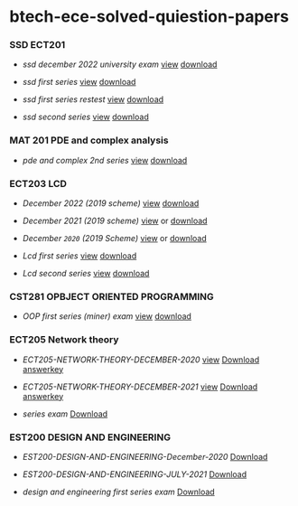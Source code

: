 # btech-ece-solved-quiestion-papers

### SSD ECT201

- *ssd december 2022 university exam*  [view](https://github.com/aruncs31s/btech-ece-solved-quiestion-papers/blob/main/ECT201-SSD/ssd%20december%202022%20sem%20exam.pdf)  [download](https://github.com/aruncs31s/btech-ece-solved-quiestion-papers/blob/main/ECT201-SSD/ssd%20december%202022%20sem%20exam.pdf?raw=true)

- *ssd first series*  [view](https://github.com/aruncs31s/btech-ece-solved-quiestion-papers/blob/main/ECT201-SSD/ssd%20first%20series.pdf) [download](https://github.com/aruncs31s/btech-ece-solved-quiestion-papers/blob/main/ECT201-SSD/ssd%20first%20series.pdf?raw=true)

- *ssd first series restest* [view](https://github.com/aruncs31s/btech-ece-solved-quiestion-papers/blob/main/ECT201-SSD/ssd%20first%20series%20retest.pdf)  [download](https://github.com/aruncs31s/btech-ece-solved-quiestion-papers/blob/main/ECT201-SSD/ssd%20first%20series%20retest.pdf?raw=true)
 
- *ssd second series*  [view](https://github.com/aruncs31s/btech-ece-solved-quiestion-papers/blob/main/ECT201-SSD/ssd%20second%20series.pdf)  [download](https://github.com/aruncs31s/btech-ece-solved-quiestion-papers/blob/main/ECT201-SSD/ssd%20second%20series.pdf?raw=true)



<!--- 
- *ssd december 2022 university exam*  [view](https://github.com/aruncs31s/btech-ece-solved-quiestion-papers/blob/main/ECT201-SSD/ssd%20december%202022%20sem%20exam.pdf)  [download](https://github.com/aruncs31s/btech-ece-solved-quiestion-papers/blob/main/ECT201-SSD/ssd%20december%202022%20sem%20exam.pdf?raw=true)

--->

### MAT 201 PDE and complex analysis

- *pde and complex 2nd series*  [view](https://github.com/aruncs31s/btech-ece-solved-quiestion-papers/raw/main/S3Maths-MAT201/pde%20and%20complex%202nd%20series.pdf)   [download](https://github.com/aruncs31s/btech-ece-solved-quiestion-papers/raw/main/S3Maths-MAT201/pde%20and%20complex%202nd%20series.pdf?raw=true)

### ECT203 LCD 
- *December 2022 (2019 scheme)* [view](https://github.com/aruncs31s/btech-ece-solved-quiestion-papers/blob/main/ECT203-LCD/2022%20december%20university%20exam.pdf)  [download](https://github.com/aruncs31s/btech-ece-solved-quiestion-papers/blob/main/ECT203-LCD/2022%20december%20university%20exam.pdf?raw=true)

- *December 2021 (2019 scheme)*  [view](https://github.com/aruncs31s/btech-ece-solved-quiestion-papers/blob/main/ECT203-LCD/ECT203-QP1.pdf)  or  [download](https://github.com/aruncs31s/btech-ece-solved-quiestion-papers/blob/main/ECT203-LCD/ECT203-QP1.pdf?raw=true)
- *December `2020` (2019 Scheme)*  [view](https://github.com/aruncs31s/btech-ece-solved-quiestion-papers/blob/main/ECT203-LCD/2020%20Dec.%20ECT203-A.pdf) or [download](https://github.com/aruncs31s/btech-ece-solved-quiestion-papers/blob/main/ECT203-LCD/2020%20Dec.%20ECT203-A.pdf?raw=true)

- *Lcd first series* [view](https://github.com/aruncs31s/btech-ece-solved-quiestion-papers/blob/main/ECT203-LCD/lcd%20first%20series.pdf)   [download](https://github.com/aruncs31s/btech-ece-solved-quiestion-papers/blob/main/ECT203-LCD/lcd%20first%20series.pdf?raw=true)

- *Lcd second series* [view](https://github.com/aruncs31s/btech-ece-solved-quiestion-papers/blob/main/ECT203-LCD/lcd%20second%20series.pdf)  [download](https://github.com/aruncs31s/btech-ece-solved-quiestion-papers/blob/main/ECT203-LCD/lcd%20second%20series.pdf?raw=true)



### CST281 OPBJECT ORIENTED PROGRAMMING

- *OOP first series (miner) exam*  [view](https://github.com/aruncs31s/btech-ece-solved-quiestion-papers/blob/main/CST281-OOP/cst%20281%20object%20oriented%20programming.pdf)  [download](https://github.com/aruncs31s/btech-ece-solved-quiestion-papers/blob/main/CST281-OOP/cst%20281%20object%20oriented%20programming.pdf?raw=true)



### ECT205 Network theory 


- *ECT205-NETWORK-THEORY-DECEMBER-2020*  [view](https://github.com/aruncs31s/btech-ece-solved-quiestion-papers/blob/main/ECT205-NT/ECT205-NETWORK-THEORY-DECEMBER-2020.pdf) [Download](https://github.com/aruncs31s/btech-ece-solved-quiestion-papers/blob/main/ECT205-NT/ECT205-NETWORK-THEORY-DECEMBER-2020.pdf?raw=true)   [answerkey](https://github.com/aruncs31s/btech-ece-solved-quiestion-papers/blob/main/ECT205-NT/2020.pdf?raw=true)

- *ECT205-NETWORK-THEORY-DECEMBER-2021*  [view](https://github.com/aruncs31s/btech-ece-solved-quiestion-papers/blob/main/ECT205-NT/ECT205-NETWORK-THEORY-DECEMBER-2021.pdf)   [Download](https://github.com/aruncs31s/btech-ece-solved-quiestion-papers/blob/main/ECT205-NT/ECT205-NETWORK-THEORY-DECEMBER-2021.pdf?raw=true)  [answerkey](https://github.com/aruncs31s/btech-ece-solved-quiestion-papers/blob/main/ECT205-NT/2021.pdf?raw=true)              
- *series exam* [Download](https://github.com/aruncs31s/btech-ece-solved-quiestion-papers/blob/main/ECT205-NT/nt%20series%20exam.pdf?raw=true)


### EST200 DESIGN AND ENGINEERING

- *EST200-DESIGN-AND-ENGINEERING-December-2020*   [Download](https://github.com/aruncs31s/btech-ece-solved-quiestion-papers/raw/main/EST200%20DE/EST200-DESIGN-AND-ENGINEERING-December-2020.pdf)

- *EST200-DESIGN-AND-ENGINEERING-JULY-2021*   [Download](https://github.com/aruncs31s/btech-ece-solved-quiestion-papers/raw/main/EST200%20DE/EST200-DESIGN-AND-ENGINEERING-JULY-2021.pdf)

- *design and engineering first series exam*   [Download](https://github.com/aruncs31s/btech-ece-solved-quiestion-papers/raw/main/EST200%20DE/design%20and%20engineering%20first%20series%20exam.pdf)





